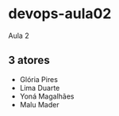# devops-aula02
Aula 2

## 3 atores

 - Glória Pires
 - Lima Duarte
 - Yoná Magalhães
 - Malu Mader
